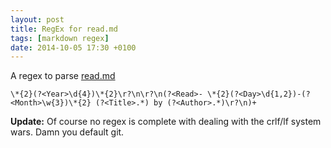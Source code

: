 ```yaml
---
layout: post
title: RegEx for read.md
tags: [markdown regex]
date: 2014-10-05 17:30 +0100
---
```

A regex to parse [read.md](https://github.com/idiotandrobot/blog/blob/gh-pages/read.md)

`\*{2}(?<Year>\d{4})\*{2}\r?\n\r?\n(?<Read>- \*{2}(?<Day>\d{1,2})-(?<Month>\w{3})\*{2} (?<Title>.*) by (?<Author>.*)\r?\n)+`

**Update:** Of course no regex is complete with dealing with the crlf/lf system wars. Damn you default git.

